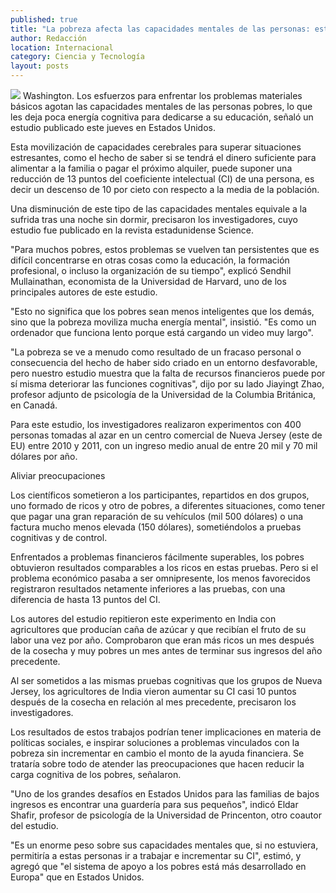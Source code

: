 ```yaml
---
published: true
title: "La pobreza afecta las capacidades mentales de las personas: estudio"
author: Redacción
location: Internacional
category: Ciencia y Tecnología
layout: posts
---
```


![](http://i.imgur.com/ttqNI7Um.jpg)
Washington. Los esfuerzos para enfrentar los problemas materiales básicos agotan las capacidades mentales de las personas pobres, lo que les deja poca energía cognitiva para dedicarse a su educación, señaló un estudio publicado este jueves en Estados Unidos.

Esta movilización de capacidades cerebrales para superar situaciones estresantes, como el hecho de saber si se tendrá el dinero suficiente para alimentar a la familia o pagar el próximo alquiler, puede suponer una reducción de 13 puntos del coeficiente intelectual (CI) de una persona, es decir un descenso de 10 por cieto con respecto a la media de la población.

Una disminución de este tipo de las capacidades mentales equivale a la sufrida tras una noche sin dormir, precisaron los investigadores, cuyo estudio fue publicado en la revista estadunidense Science.

"Para muchos pobres, estos problemas se vuelven tan persistentes que es difícil concentrarse en otras cosas como la educación, la formación profesional, o incluso la organización de su tiempo", explicó Sendhil Mullainathan, economista de la Universidad de Harvard, uno de los principales autores de este estudio.

"Esto no significa que los pobres sean menos inteligentes que los demás, sino que la pobreza moviliza mucha energía mental", insistió. "Es como un ordenador que funciona lento porque está cargando un video muy largo".

"La pobreza se ve a menudo como resultado de un fracaso personal o consecuencia del hecho de haber sido criado en un entorno desfavorable, pero nuestro estudio muestra que la falta de recursos financieros puede por sí misma deteriorar las funciones cognitivas", dijo por su lado Jiayingt Zhao, profesor adjunto de psicología de la Universidad de la Columbia Británica, en Canadá.

Para este estudio, los investigadores realizaron experimentos con 400 personas tomadas al azar en un centro comercial de Nueva Jersey (este de EU) entre 2010 y 2011, con un ingreso medio anual de entre 20 mil y 70 mil dólares por año.

Aliviar preocupaciones

Los científicos sometieron a los participantes, repartidos en dos grupos, uno formado de ricos y otro de pobres, a diferentes situaciones, como tener que pagar una gran reparación de su vehículos (mil 500 dólares) o una factura mucho menos elevada (150 dólares), sometiéndolos a pruebas cognitivas y de control.

Enfrentados a problemas financieros fácilmente superables, los pobres obtuvieron resultados comparables a los ricos en estas pruebas. Pero si el problema económico pasaba a ser omnipresente, los menos favorecidos registraron resultados netamente inferiores a las pruebas, con una diferencia de hasta 13 puntos del CI.

Los autores del estudio repitieron este experimento en India con agricultores que producían caña de azúcar y que recibían el fruto de su labor una vez por año. Comprobaron que eran más ricos un mes después de la cosecha y muy pobres un mes antes de terminar sus ingresos del año precedente.

Al ser sometidos a las mismas pruebas cognitivas que los grupos de Nueva Jersey, los agricultores de India vieron aumentar su CI casi 10 puntos después de la cosecha en relación al mes precedente, precisaron los investigadores.

Los resultados de estos trabajos podrían tener implicaciones en materia de políticas sociales, e inspirar soluciones a problemas vinculados con la pobreza sin incrementar en cambio el monto de la ayuda financiera. Se trataría sobre todo de atender las preocupaciones que hacen reducir la carga cognitiva de los pobres, señalaron.

"Uno de los grandes desafíos en Estados Unidos para las familias de bajos ingresos es encontrar una guardería para sus pequeños", indicó Eldar Shafir, profesor de psicología de la Universidad de Princenton, otro coautor del estudio.

"Es un enorme peso sobre sus capacidades mentales que, si no estuviera, permitiría a estas personas ir a trabajar e incrementar su CI", estimó, y agregó que "el sistema de apoyo a los pobres está más desarrollado en Europa" que en Estados Unidos.
